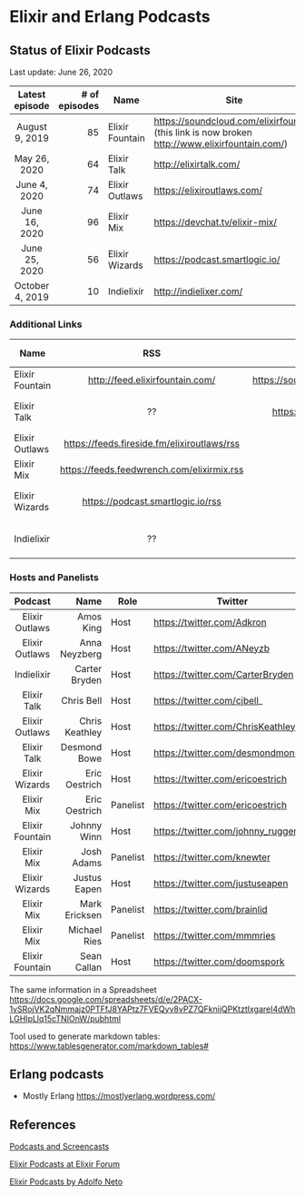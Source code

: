 # Elixir and Erlang Podcasts

## Status of Elixir Podcasts

Last update: June 26, 2020

|   Latest episode  | # of episodes | Name            | Site                           |
|:-----------------:|--------------:|-----------------|--------------------------------|
|   August 9, 2019  |            85 | Elixir Fountain | https://soundcloud.com/elixirfountain (this link is now broken http://www.elixirfountain.com/) |
|  May 26, 2020 |            64 | Elixir Talk     | http://elixirtalk.com/         |
| June 4, 2020 |            74 | Elixir Outlaws  | https://elixiroutlaws.com/     |
| June 16, 2020 | 96            | Elixir Mix      | https://devchat.tv/elixir-mix/ |
| June 25, 2020 | 56            | Elixir Wizards  | https://podcast.smartlogic.io/ |
| October 4, 2019   | 10            | Indielixir      | http://indielixer.com/         |

### Additional Links

| Name            |                     RSS                     |               Audio distribution site | First episode     | Twitter                            |
|-----------------|:-------------------------------------------:|--------------------------------------:|-------------------|------------------------------------|
| Elixir Fountain |       http://feed.elixirfountain.com/       | https://soundcloud.com/elixirfountain | June 9, 2015      | https://twitter.com/elixirfountain |
| Elixir Talk     |                      ??                     |     https://soundcloud.com/elixirtalk | October 18, 2017  | https://twitter.com/ElixirTalk     |
| Elixir Outlaws  | https://feeds.fireside.fm/elixiroutlaws/rss |                                    ?? | April 15, 2018    | https://twitter.com/elixiroutlaws  |
| Elixir Mix      | https://feeds.feedwrench.com/elixirmix.rss  | ??                                    | May 1, 2018       | https://twitter.com/elixir_mix     |
| Elixir Wizards  | https://podcast.smartlogic.io/rss           | ??                                    | February 25, 2019 | https://twitter.com/smartlogic     |
| Indielixir      | ??                                          | ??                                    | March 10, 2018    | ??                                 |

### Hosts and Panelists

| Podcast | Name | Role | Twitter |
|:---------------:|---------------:|----------|------------------------------------|
| Elixir Outlaws | Amos King | Host | https://twitter.com/Adkron |
| Elixir Outlaws | Anna Neyzberg | Host | https://twitter.com/ANeyzb |
| Indielixir | Carter Bryden | Host | https://twitter.com/CarterBryden |
| Elixir Talk | Chris Bell | Host | https://twitter.com/cjbell_ |
| Elixir Outlaws | Chris Keathley | Host | https://twitter.com/ChrisKeathley |
| Elixir Talk | Desmond Bowe | Host | https://twitter.com/desmondmonster |
| Elixir Wizards | Eric Oestrich | Host | https://twitter.com/ericoestrich |
| Elixir Mix | Eric Oestrich | Panelist | https://twitter.com/ericoestrich |
| Elixir Fountain | Johnny Winn  | Host | https://twitter.com/johnny_rugger |
| Elixir Mix | Josh Adams | Panelist | https://twitter.com/knewter |
| Elixir Wizards | Justus Eapen | Host | https://twitter.com/justuseapen |
| Elixir Mix | Mark Ericksen | Panelist | https://twitter.com/brainlid |
| Elixir Mix | Michael Ries | Panelist | https://twitter.com/mmmries |
| Elixir Fountain | Sean Callan | Host | https://twitter.com/doomspork |

The same information in a Spreadsheet https://docs.google.com/spreadsheets/d/e/2PACX-1vSRojVK2qNmmajz0PTFfJ8YAPtz7FVEQyv8vPZ7QFknijQPKtztIxgareI4dWhLGHIpLlq15cTNIOnW/pubhtml

Tool used to generate markdown tables: https://www.tablesgenerator.com/markdown_tables#

## Erlang podcasts

- Mostly Erlang https://mostlyerlang.wordpress.com/


## References

[Podcasts and Screencasts](https://github.com/elixir-lang/elixir/wiki/Podcasts-and-Screencasts)

[Elixir Podcasts at Elixir Forum](https://elixirforum.com/t/elixir-podcasts/79)

[Elixir Podcasts by Adolfo Neto](https://medium.com/@adolfont/elixir-podcasts-e9579e073732)

